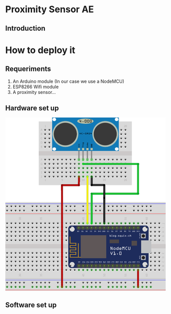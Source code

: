 # Proximity Sensor AE
## Introduction

# How to deploy it

## Requeriments
1. An Arduino module (In our case we use a NodeMCU)
2. ESP8266 Wifi module
3. A proximity sensor...

## Hardware set up
![Breadboard schematics](/proximitySensorAE/proximitySensor_schematic.png)

## Software set up